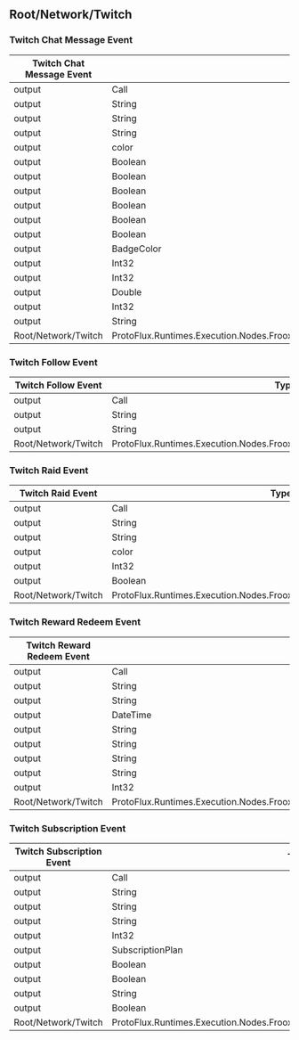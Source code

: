 <!-----------------------------------------------------------------------+
 ! This file has been generated using a script. Do not edit it manually. !
 ! Edit the individual node pages instead.                               !
 +----------------------------------------------------------------------->

## Root/Network/Twitch

### Twitch Chat Message Event

<!-- embed:start:ProtoFlux.Runtimes.Execution.Nodes.FrooxEngine.Cloud.Twitch.TwitchChatMessageEvent -->
<!-- ProtofluxNode:start -->
| Twitch Chat Message Event | Type | Label |
| --- | ---- | ----- |
| output | Call | OnMessage |
| output | String | Message |
| output | String | UserId |
| output | String | DisplayName |
| output | color | Color |
| output | Boolean | IsHighlighted |
| output | Boolean | IsSubscriber |
| output | Boolean | IsModerator |
| output | Boolean | IsBroadcaster |
| output | Boolean | IsTurbo |
| output | Boolean | IsVIP |
| output | BadgeColor | CheerBadge |
| output | Int32 | CheerAmount |
| output | Int32 | Bits |
| output | Double | BitsDollars |
| output | Int32 | SubscribedMonthCount |
| output | String | CustomRewardId |
| Root/Network/Twitch | ProtoFlux.Runtimes.Execution.Nodes.FrooxEngine.Cloud.Twitch.TwitchChatMessageEvent |  |
<!-- ProtofluxNode:end -->
<!-- embed:end:ProtoFlux.Runtimes.Execution.Nodes.FrooxEngine.Cloud.Twitch.TwitchChatMessageEvent -->


### Twitch Follow Event

<!-- embed:start:ProtoFlux.Runtimes.Execution.Nodes.FrooxEngine.Cloud.Twitch.TwitchFollowEvent -->
<!-- ProtofluxNode:start -->
| Twitch Follow Event | Type | Label |
| --- | ---- | ----- |
| output | Call | OnFollow |
| output | String | UserId |
| output | String | DisplayName |
| Root/Network/Twitch | ProtoFlux.Runtimes.Execution.Nodes.FrooxEngine.Cloud.Twitch.TwitchFollowEvent |  |
<!-- ProtofluxNode:end -->
<!-- embed:end:ProtoFlux.Runtimes.Execution.Nodes.FrooxEngine.Cloud.Twitch.TwitchFollowEvent -->


### Twitch Raid Event

<!-- embed:start:ProtoFlux.Runtimes.Execution.Nodes.FrooxEngine.Cloud.Twitch.TwitchRaidEvent -->
<!-- ProtofluxNode:start -->
| Twitch Raid Event | Type | Label |
| --- | ---- | ----- |
| output | Call | OnRaid |
| output | String | UserId |
| output | String | DisplayName |
| output | color | Color |
| output | Int32 | ViewerCount |
| output | Boolean | IsSubscriber |
| Root/Network/Twitch | ProtoFlux.Runtimes.Execution.Nodes.FrooxEngine.Cloud.Twitch.TwitchRaidEvent |  |
<!-- ProtofluxNode:end -->
<!-- embed:end:ProtoFlux.Runtimes.Execution.Nodes.FrooxEngine.Cloud.Twitch.TwitchRaidEvent -->


### Twitch Reward Redeem Event

<!-- embed:start:ProtoFlux.Runtimes.Execution.Nodes.FrooxEngine.Cloud.Twitch.TwitchRewardRedeemEvent -->
<!-- ProtofluxNode:start -->
| Twitch Reward Redeem Event | Type | Label |
| --- | ---- | ----- |
| output | Call | OnRedeem |
| output | String | DisplayName |
| output | String | Message |
| output | DateTime | TimeStamp |
| output | String | RewardId |
| output | String | RewardTitle |
| output | String | RewardPrompt |
| output | String | Status |
| output | Int32 | RewardCost |
| Root/Network/Twitch | ProtoFlux.Runtimes.Execution.Nodes.FrooxEngine.Cloud.Twitch.TwitchRewardRedeemEvent |  |
<!-- ProtofluxNode:end -->
<!-- embed:end:ProtoFlux.Runtimes.Execution.Nodes.FrooxEngine.Cloud.Twitch.TwitchRewardRedeemEvent -->


### Twitch Subscription Event

<!-- embed:start:ProtoFlux.Runtimes.Execution.Nodes.FrooxEngine.Cloud.Twitch.TwitchSubscriptionEvent -->
<!-- ProtofluxNode:start -->
| Twitch Subscription Event | Type | Label |
| --- | ---- | ----- |
| output | Call | OnSubscription |
| output | String | UserId |
| output | String | DisplayName |
| output | String | Message |
| output | Int32 | Months |
| output | SubscriptionPlan | Plan |
| output | Boolean | IsResub |
| output | Boolean | IsGifted |
| output | String | GiftedBy |
| output | Boolean | IsAnonymous |
| Root/Network/Twitch | ProtoFlux.Runtimes.Execution.Nodes.FrooxEngine.Cloud.Twitch.TwitchSubscriptionEvent |  |
<!-- ProtofluxNode:end -->
<!-- embed:end:ProtoFlux.Runtimes.Execution.Nodes.FrooxEngine.Cloud.Twitch.TwitchSubscriptionEvent -->


